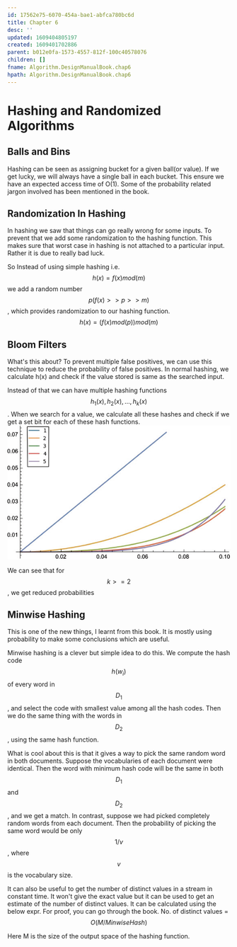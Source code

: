 ```yaml
---
id: 17562e75-6070-454a-bae1-abfca780bc6d
title: Chapter 6
desc: ''
updated: 1609404805197
created: 1609401702886
parent: b012e0fa-1573-4557-812f-100c40578076
children: []
fname: Algorithm.DesignManualBook.chap6
hpath: Algorithm.DesignManualBook.chap6
---
```

# Hashing and Randomized Algorithms

## Balls and Bins

Hashing can be seen as assigning bucket for a given ball(or value). If we get lucky, we will always have a single ball in each bucket. This ensure we have an expected access time of O(1). Some of the probability related jargon involved has been mentioned in the book.

## Randomization In Hashing

In hashing we saw that things can go really wrong for some inputs. To prevent that we add some randomization to the hashing function. This makes sure that worst case in hashing is not attached to a particular input. Rather it is due to really bad luck. 

So Instead of using simple hashing i.e.
$$
h(x) = f(x)mod(m)
$$
we add a random number $$p(f(x) >> p >>m)$$, which provides randomization to our hashing function.
$$
h(x) = (f(x)mod(p))mod(m)
$$

## Bloom Filters

What's this about? To prevent multiple false positives, we can use this technique to reduce the probability of false positives. In normal hashing, we calculate h(x) and check if the value stored is same as the searched input. 

Instead of that we can have multiple hashing functions $$h_1(x), h_2(x), ..., h_k(x)$$. When we search for a value, we calculate all these hashes and check if we get a set bit for each of these hash functions.  
![various values of k](/assets/images/2020-12-31-13-59-05.png)

We can see that for $$k >= 2 $$, we get reduced probabilities

## Minwise Hashing

This is one of the new things, I learnt from this book. It is mostly using probability to make some conclusions which are useful.

Minwise hashing is a clever but simple idea to do this. We compute the hash code $$h(w_i)$$ of every word in $$D_1$$, and select the code with smallest value among all the hash codes. Then we do the same thing with the words in $$D_2$$, using the same hash function.

What is cool about this is that it gives a way to pick the same random word in both documents. Suppose the vocabularies of each document were identical. Then the word with minimum hash code will be the same in both $$D_1$$ and $$D_2$$, and we get a match. In contrast, suppose we had picked completely random words from each document. Then the probability of picking the same word would be only $$1/v$$, where $$v$$ is the vocabulary size.

It can also be useful to get the number of distinct values in a stream in constant time. It won't give the exact value but it can be used to get an estimate of the number of distinct values. It can be calculated using the below expr. For proof, you can go through the book.
No. of distinct values = $$ O(M/Minwise Hash) $$

Here M is the size of the output space of the hashing function. 

